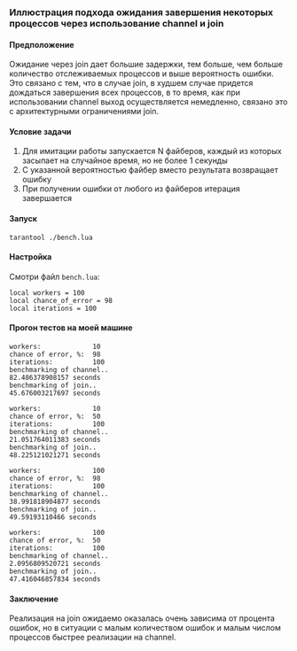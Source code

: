 ### Иллюстрация подхода ожидания завершения некоторых процессов через использование channel и join

#### Предположение

Ожидание через join дает большие задержки, тем больше, чем больше количество отслеживаемых процессов и выше вероятность ошибки. Это связано с тем, что в случае join, в худшем случае придется дождаться завершения всех процессов, в то время, как при использовании channel выход осуществляется немедленно, связано это с архитектурными ограничениями join.

#### Условие задачи

1. Для имитации работы запускается N файберов, каждый из которых засыпает на случайное время, но не более 1 секунды
2. С указанной вероятностью файбер вместо результата возвращает ошибку
3. При получении ошибки от любого из файберов итерация завершается

#### Запуск

```
tarantool ./bench.lua
```

#### Настройка

Смотри файл ```bench.lua```:

```
local workers = 100
local chance_of_error = 98
local iterations = 100
```

#### Прогон тестов на моей машине

```
workers:             10
chance of error, %:  98
iterations:          100
benchmarking of channel..
82.486378908157 seconds
benchmarking of join..
45.676003217697 seconds
```

```
workers:             10
chance of error, %:  50
iterations:          100
benchmarking of channel..
21.051764011383 seconds
benchmarking of join..
48.225121021271 seconds
```

```
workers:             100
chance of error, %:  98
iterations:          100
benchmarking of channel..
38.991818904877 seconds
benchmarking of join..
49.59193110466 seconds
```

```
workers:             100
chance of error, %:  50
iterations:          100
benchmarking of channel..
2.0956809520721 seconds
benchmarking of join..
47.416046857834 seconds
```

#### Заключение

Реализация на join ожидаемо оказалась очень зависима от процента ошибок, но в ситуации с малым количеством ошибок и малым числом процессов быстрее реализации на channel.
